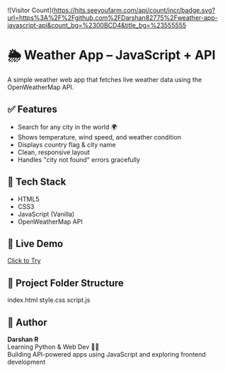 
![Visitor Count](https://hits.seeyoufarm.com/api/count/incr/badge.svg?url=https%3A%2F%2Fgithub.com%2FDarshan82775%2Fweather-app-javascript-api&count_bg=%2300BCD4&title_bg=%23555555





# 🌦️ Weather App – JavaScript + API

A simple weather web app that fetches live weather data using the OpenWeatherMap API.

## ✅ Features
- Search for any city in the world 🌍  
- Shows temperature, wind speed, and weather condition  
- Displays country flag & city name  
- Clean, responsive layout  
- Handles \"city not found\" errors gracefully

## 🧠 Tech Stack
- HTML5  
- CSS3  
- JavaScript (Vanilla)  
- OpenWeatherMap API

## 🚀 Live Demo
[Click to Try](https://darshan82775.github.io/weather-app-javascript-api)

## 📁 Project Folder Structure
index.html
style.css
script.js

## 🙌 Author
**Darshan R**  
Learning Python & Web Dev 👨‍💻  
Building API-powered apps using JavaScript and exploring frontend development
